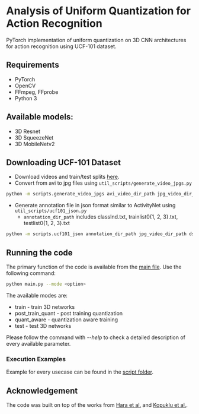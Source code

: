 # Analysis of Uniform Quantization for Action Recognition
PyTorch implementation of uniform quantization on 3D CNN architectures for action recognition using UCF-101 dataset.

## Requirements

* PyTorch
* OpenCV
* FFmpeg, FFprobe
* Python 3

## Available models:
 - 3D Resnet
 - 3D SqueezeNet
 - 3D MobileNetv2

## Downloading UCF-101 Dataset

* Download videos and train/test splits [here](http://crcv.ucf.edu/data/UCF101.php).
* Convert from avi to jpg files using ```util_scripts/generate_video_jpgs.py```

```bash
python -m scripts.generate_video_jpgs avi_video_dir_path jpg_video_dir_path ucf101
```

* Generate annotation file in json format similar to ActivityNet using ```util_scripts/ucf101_json.py```
  * ```annotation_dir_path``` includes classInd.txt, trainlist0{1, 2, 3}.txt, testlist0{1, 2, 3}.txt

```bash
python -m scripts.ucf101_json annotation_dir_path jpg_video_dir_path dst_json_path
```

## Running the code
The primary function of the code is available from the [main file](https://github.com/AfonsoSalgadoSousa/3d_quant_action_recognition/blob/main/main.py). Use the following command:
```bash
python main.py --mode <option>
```
The available modes are:
- train - train 3D networks
- post_train_quant - post training quantization
- quant_aware - quantization aware training
- test - test 3D networks

Please follow the command with *--help* to check a detailed description of every available parameter.

### Execution Examples
Example for every usecase can be found in the [script folder](https://github.com/AfonsoSalgadoSousa/3d_quant_action_recognition/tree/main/scripts).

## Acknowledgement
The code was built on top of the works from [Hara et al.](https://github.com/kenshohara/3D-ResNets-PyTorch) and [Kopuklu et al.](https://github.com/okankop/Efficient-3DCNNs).
